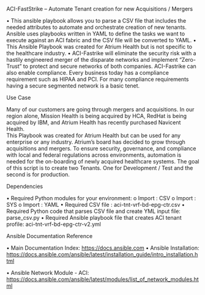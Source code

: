 ACI-FastStrike – Automate Tenant creation for new Acquisitions / Mergers
	
•	This ansible playbook allows you to parse a CSV file that includes the needed attributes to automate and orchestrate creation of new tenants.  Ansible uses playbooks written in YAML to define the tasks we want to execute against an ACI fabric and the CSV file will be converted to YAML. 
•	This Ansible Playbook was created for Atrium Health but is not specific to the healthcare industry.
•	ACI-Fastrike will eliminate the security risk with a hastily engineered merger of the disparate networks and implement “Zero-Trust” to protect and secure networks of both companies.  ACI-Fastrike can also enable compliance. Every business today has a compliance requirement such as HIPAA and PCI. For many compliance requirements having a secure segmented network is a basic tenet.

Use Case

Many of our customers are going through mergers and acquisitions.  In our region alone, Mission Health is being acquired by HCA, RedHat is being acquired by IBM, and Atrium Health has recently purchased Navicent Health.   
This Playbook was created for Atrium Health but can be used for any enterprise or any industry.  Atrium’s board has decided to grow through acquisitions and mergers.   To ensure security, governance, and compliance with local and federal regulations across environments, automation is needed for the on-boarding of newly acquired healthcare systems.    The goal of this script is to create two Tenants.  One for Development / Test and the second is for production.  


Dependencies

•	Required Python modules for your environment:
o	Import : CSV
o	Import : SYS
o	Import : YAML
•	Required CSV file :  aci-tnt-vrf-bd-epg-ctr.csv
•	Required Python code that parses CSV file and create YML input file: parse_csv.py
•	Required Ansible playbook file that creates ACI tenant profile: aci-tnt-vrf-bd-epg-ctr-v2.yml


Ansible Documentation Reference

•	Main Documentation Index: https://docs.ansible.com
•	Ansible Installation: https://docs.ansible.com/ansible/latest/installation_guide/intro_installation.html	

•  Ansible Network Module - ACI:  https://docs.ansible.com/ansible/latest/modules/list_of_network_modules.html	


